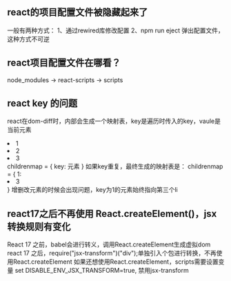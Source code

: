 ## react的项目配置文件被隐藏起来了
一般有两种方式：
1、通过rewired库修改配置
2、npm run eject 弹出配置文件，这种方式不可逆

## react项目配置文件在哪看？
node_modules -> react-scripts ->  scripts

## react key 的问题
react在dom-diff时，内部会生成一个映射表，key是遍历时传入的key，vaule是当前元素
<li key='1'>1</li>
<li key='1'>2</li>
<li key='1'>3</li>
childrenmap = {
    key: 元素
}
如果key重复，最终生成的映射表是：
childrenmap = {
    1: <li key='1'>3</li>
}
增删改元素的时候会出现问题，key为1的元素始终指向第三个li

## react17之后不再使用 React.createElement()，jsx转换规则有变化
React 17 之前，babel会进行转义，调用React.createElement生成虚拟dom
react 17 之后，require("jsx-transform")("div");单独引入个包进行转换，不再使用React.createElement
如果还想使用React.createElement，scripts需要设置变量 set DISABLE_ENV_JSX_TRANSFORM=true,
禁用jsx-transform